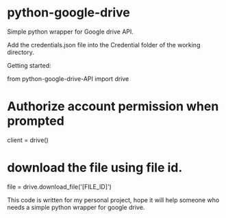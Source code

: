 # python-google-drive
Simple python wrapper for Google drive API.

  Add the credentials.json file into the Credential folder of the working directory.

Getting started:

  from python-google-drive-API import drive

  # Authorize account permission when prompted
  client = drive()

  # download the file using file id.
  file = drive.download_file('[FILE_ID]')

This code is written for my personal project, hope it will help someone who needs a simple python wrapper for google drive.
